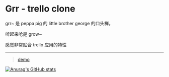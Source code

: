 # Grr - trello clone

grr~ 是 peppa pig 的 little brother george 的口头禅。

听起来呛是 grow~

感觉非常贴合 trello 应用的特性

---

> [demo](https://grr.onrender.com/)

[![Anurag's GitHub stats](https://github-readme-stats.vercel.app/api?username=zhangjinglearning)](https://github.com/anuraghazra/github-readme-stats)
